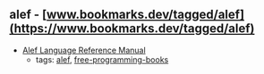 alef - [www.bookmarks.dev/tagged/alef](https://www.bookmarks.dev/tagged/alef)
---
* [Alef Language Reference Manual](http://doc.cat-v.org/plan_9/2nd_edition/papers/alef/ref)
    * tags: [alef](../tags/alef.md), [free-programming-books](../tags/free-programming-books.md)
